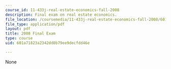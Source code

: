 ```yaml
---
course_id: 11-433j-real-estate-economics-fall-2008
description: Final exam on real estate economics.
file_location: /coursemedia/11-433j-real-estate-economics-fall-2008/601a71823a2342dd0b79ee9decfdd46e_exam2_2008.pdf
file_type: application/pdf
layout: pdf
title: 2008 Final Exam
type: course
uid: 601a71823a2342dd0b79ee9decfdd46e

---
```

None